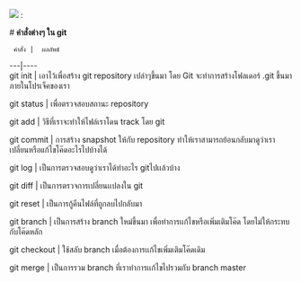 
<img src="url"> :


#<b> คําสั่งต่างๆ ใน git </b>

     คำสั่ง |  ผลลัพธ์
  ---|----	 
  git init | เอาไว้เพื่อสร้าง git repository เปล่าๆขึ้นมา โดย Git จะทำการสร้างโฟลเดอร์  .git ขึ้นมาภายในโปรเจ็คของเรา
  
  git status | เพื่อตรวจสอบสถานะ repository
  
  git add | วิธีที่เราจะทำให้ไฟล์เราโดน track โดย git
  
  git commit | การสร้าง snapshot ให้กับ repository ทำให้เราสามารถย้อนกลับมาดูว่าเราเปลี่ยนหรือแก้ไขโค๊ดอะไรไปบ้างได้
  
  git log | เป็นการตรวจสอบดูว่าเราได้ทำอะไร gitไปเเล้วบ้าง
  
  git diff | เป็นการตรวจการเปลี่ยนเเปลงใน git 
  
  git reset | เป็นการกู้คืนไฟล์ที่ถูกลบไปกลับมา
  
  git branch | เป็นการสร้าง branch ใหม่ขึ้นมา เพื่อทำการเเก้ไขหรือเพิ่มเติมโค๊ด โดยไม่ให้กระทบกับโค๊ดหลัก
  
  git checkout | ใช้สลับ branch เมื่อต้องการเเก้ไขเพิ่มเติมโค๊ดเดิม
  
  git merge | เป็นการรวม branch ที่เราทำการเเก้ไขไปรวมกับ branch master 
  